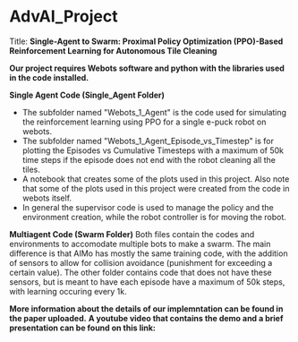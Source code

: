# AdvAI_Project
Title: **Single-Agent to Swarm: Proximal Policy Optimization (PPO)-Based Reinforcement Learning for Autonomous Tile Cleaning**

**Our project requires Webots software and python with the libraries used in the code installed.**

**Single Agent Code (Single_Agent Folder)**
- The subfolder named "Webots_1_Agent" is the code used for simulating the reinforcement learning using PPO for a single e-puck robot on webots.
- The subfolder named "Webots_1_Agent_Episode_vs_Timestep" is for plotting the Episodes vs Cumulative Timesteps with a maximum of 50k time steps if the episode does not end with the robot cleaning all the tiles.
- A notebook that creates some of the plots used in this project. Also note that some of the plots used in this project were created from the code in webots itself.
- In general the supervisor code is used to manage the policy and the environment creation, while the robot controller is for moving the robot.

**Multiagent Code (Swarm Folder)**
Both files contain the codes and environments to accomodate multiple bots to make a swarm.
The main difference is that AIMo has mostly the same training code, with the addition of sensors to allow for collision avoidance (punishment for exceeding a certain value).
The other folder contains code that does not have these sensors, but is meant to have each episode have a maximum of 50k steps, with learning occuring every 1k.

**More information about the details of our implemntation can be found in the paper uploaded.**
**A youtube video that contains the demo and a brief presentation can be found on this link:** 
